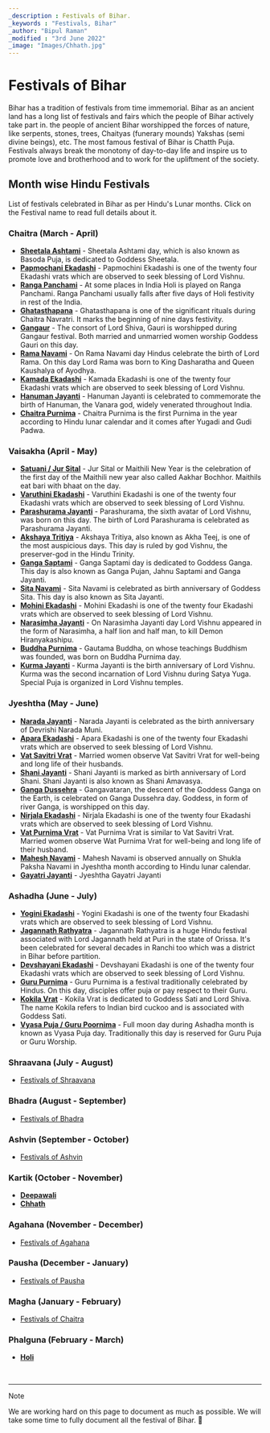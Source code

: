 ```yaml
---
_description : Festivals of Bihar.
_keywords : "Festivals, Bihar"
_author: "Bipul Raman"
_modified : "3rd June 2022"
_image: "Images/Chhath.jpg"
---
```


# Festivals of Bihar

Bihar has a tradition of festivals from time immemorial. Bihar as an ancient land has a long list of festivals and fairs which the people of Bihar actively take part in. the people of ancient Bihar worshipped the forces of nature, like serpents, stones, trees, Chaityas (funerary mounds) Yakshas (semi divine beings), etc. The most famous festival of Bihar is Chatth Puja. Festivals always break the monotony of day-to-day life and inspire us to promote love and brotherhood and to work for the upliftment of the society.

## Month wise Hindu Festivals

List of festivals celebrated in Bihar as per Hindu's Lunar months. Click on the Festival name to read full details about it.

### Chaitra (March - April)

- **[Sheetala Ashtami]()** - Sheetala Ashtami day, which is also known as Basoda Puja, is dedicated to Goddess Sheetala.
- **[Papmochani Ekadashi]()** - Papmochini Ekadashi is one of the twenty four Ekadashi vrats which are observed to seek blessing of Lord Vishnu.
- **[Ranga Panchami]()** - At some places in India Holi is played on Ranga Panchami. Ranga Panchami usually falls after five days of Holi festivity in rest of the India.
- **[Ghatasthapana]()** - Ghatasthapana is one of the significant rituals during Chaitra Navratri. It marks the beginning of nine days festivity.
- **[Gangaur]()** - The consort of Lord Shiva, Gauri is worshipped during Gangaur festival. Both married and unmarried women worship Goddess Gauri on this day.
- **[Rama Navami]()** - On Rama Navami day Hindus celebrate the birth of Lord Rama. On this day Lord Rama was born to King Dasharatha and Queen Kaushalya of Ayodhya.
- **[Kamada Ekadashi]()** - Kamada Ekadashi is one of the twenty four Ekadashi vrats which are observed to seek blessing of Lord Vishnu.
- **[Hanuman Jayanti]()** - Hanuman Jayanti is celebrated to commemorate the birth of Hanuman, the Vanara god, widely venerated throughout India.
- **[Chaitra Purnima]()** - Chaitra Purnima is the first Purnima in the year according to Hindu lunar calendar and it comes after Yugadi and Gudi Padwa.

### Vaisakha (April - May)

- **[Satuani / Jur Sital]()** - Jur Sital or Maithili New Year is the celebration of the first day of the Maithili new year also called Aakhar Bochhor. Maithils eat bari with bhaat on the day.
- **[Varuthini Ekadashi]()** - Varuthini Ekadashi is one of the twenty four Ekadashi vrats which are observed to seek blessing of Lord Vishnu.
- **[Parashurama Jayanti]()** - Parashurama, the sixth avatar of Lord Vishnu, was born on this day. The birth of Lord Parashurama is celebrated as Parashurama Jayanti.
- **[Akshaya Tritiya]()** - Akshaya Tritiya, also known as Akha Teej, is one of the most auspicious days. This day is ruled by god Vishnu, the preserver-god in the Hindu Trinity.
- **[Ganga Saptami]()** - Ganga Saptami day is dedicated to Goddess Ganga. This day is also known as Ganga Pujan, Jahnu Saptami and Ganga Jayanti.
- **[Sita Navami]()** - Sita Navami is celebrated as birth anniversary of Goddess Sita. This day is also known as Sita Jayanti.
- **[Mohini Ekadashi]()** - Mohini Ekadashi is one of the twenty four Ekadashi vrats which are observed to seek blessing of Lord Vishnu.
- **[Narasimha Jayanti]()** - On Narasimha Jayanti day Lord Vishnu appeared in the form of Narasimha, a half lion and half man, to kill Demon Hiranyakashipu.
- **[Buddha Purnima]()** - Gautama Buddha, on whose teachings Buddhism was founded, was born on Buddha Purnima day.
- **[Kurma Jayanti]()** - Kurma Jayanti is the birth anniversary of Lord Vishnu. Kurma was the second incarnation of Lord Vishnu during Satya Yuga. Special Puja is organized in Lord Vishnu temples.

### Jyeshtha (May - June)

- **[Narada Jayanti]()** - Narada Jayanti is celebrated as the birth anniversary of Devrishi Narada Muni.
- **[Apara Ekadashi]()** - Apara Ekadashi is one of the twenty four Ekadashi vrats which are observed to seek blessing of Lord Vishnu.
- **[Vat Savitri Vrat]()** - Married women observe Vat Savitri Vrat for well-being and long life of their husbands.
- **[Shani Jayanti]()** - Shani Jayanti is marked as birth anniversary of Lord Shani. Shani Jayanti is also known as Shani Amavasya.
- **[Ganga Dussehra]()** - Gangavataran, the descent of the Goddess Ganga on the Earth, is celebrated on Ganga Dussehra day. Goddess, in form of river Ganga, is worshipped on this day.
- **[Nirjala Ekadashi]()** - Nirjala Ekadashi is one of the twenty four Ekadashi vrats which are observed to seek blessing of Lord Vishnu.
- **[Vat Purnima Vrat]()** - Vat Purnima Vrat is similar to Vat Savitri Vrat. Married women observe Wat Purnima Vrat for well-being and long life of their husband.
- **[Mahesh Navami]()** - Mahesh Navami is observed annually on Shukla Paksha Navami in Jyeshtha month according to Hindu lunar calendar.
- **[Gayatri Jayanti]()** - Jyeshtha Gayatri Jayanti

### Ashadha (June - July)

- **[Yogini Ekadashi]()** - Yogini Ekadashi is one of the twenty four Ekadashi vrats which are observed to seek blessing of Lord Vishnu.
- **[Jagannath Rathyatra]()** - Jagannath Rathyatra is a huge Hindu festival associated with Lord Jagannath held at Puri in the state of Orissa. It's been celebrated for several decades in Ranchi too which was a district in Bihar before partition.
- **[Devshayani Ekadashi]()** - Devshayani Ekadashi is one of the twenty four Ekadashi vrats which are observed to seek blessing of Lord Vishnu.
- **[Guru Purnima]()** - Guru Purnima is a festival traditionally celebrated by Hindus. On this day, disciples offer puja or pay respect to their Guru.
- **[Kokila Vrat]()** - Kokila Vrat is dedicated to Goddess Sati and Lord Shiva. The name Kokila refers to Indian bird cuckoo and is associated with Goddess Sati.
- **[Vyasa Puja / Guru Poornima]()** - Full moon day during Ashadha month is known as Vyasa Puja day. Traditionally this day is reserved for Guru Puja or Guru Worship.

### Shraavana (July - August)

- [Festivals of Shraavana]()

### Bhadra (August - September)

- [Festivals of Bhadra]()

### Ashvin (September - October)

- [Festivals of Ashvin]()

### Kartik (October - November)

- **[Deepawali]()**
- **[Chhath](Chhath.md)**

### Agahana (November - December)

- [Festivals of Agahana]()

### Pausha (December - January)

- [Festivals of Pausha]()

### Magha (January - February)

- [Festivals of Chaitra]()

### Phalguna (February - March)

- **[Holi]()**

&nbsp;

-----
> [!NOTE]
> We are working hard on this page to document as much as possible. We will take some time to fully document all the festival of Bihar. 🙂
